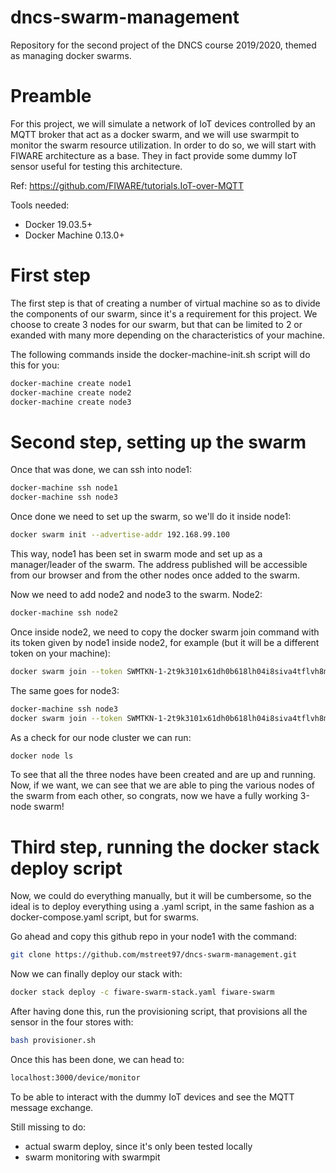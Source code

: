 # dncs-swarm-management
Repository for the second project of the DNCS course 2019/2020, themed as managing docker swarms.

# Preamble
For this project, we will simulate a network of IoT devices controlled by an MQTT broker that act as a docker swarm, and we will use swarmpit to monitor the swarm resource utilization.
In order to do so, we will start with FIWARE architecture as a base. They in fact provide some dummy IoT sensor useful for testing this architecture.

Ref: https://github.com/FIWARE/tutorials.IoT-over-MQTT

Tools needed:
- Docker 19.03.5+
- Docker Machine 0.13.0+

# First step
The first step is that of creating a number of virtual machine so as to divide the components of our swarm, since it's a requirement for this project. We choose to create 3 nodes for our swarm, but that can be limited to 2 or exanded with many more depending on the characteristics of your machine.

The following commands inside the docker-machine-init.sh script will do this for you:
```bash
docker-machine create node1
docker-machine create node2
docker-machine create node3
```

# Second step, setting up the swarm
Once that was done, we can ssh into node1:
```bash
docker-machine ssh node1
docker-machine ssh node3
```
Once done we need to set up the swarm, so we'll do it inside node1:
```bash
docker swarm init --advertise-addr 192.168.99.100
```
This way, node1 has been set in swarm mode and set up as a manager/leader of the swarm. The address published will be accessible from our browser and from the other nodes once added to the swarm.

Now we need to add node2 and node3 to the swarm.
Node2:
```bash
docker-machine ssh node2
``` 
Once inside node2, we need to copy the docker swarm join command with its token given by node1 inside node2, for example (but it will be a different token on your machine):
```bash
docker swarm join --token SWMTKN-1-2t9k3101x61dh0b618lh04i8siva4tflvh8mfv72vqho6zd4ol-7o4x93pbgyg17pfwdapogid8o 192.168.99.100:2377
```
The same goes for node3:
```bash
docker-machine ssh node3
docker swarm join --token SWMTKN-1-2t9k3101x61dh0b618lh04i8siva4tflvh8mfv72vqho6zd4ol-7o4x93pbgyg17pfwdapogid8o 192.168.99.100:2377
```
As a check for our node cluster we can run:
```bash
docker node ls
```
To see that all the three nodes have been created and are up and running.
Now, if we want, we can see that we are able to ping the various nodes of the swarm from each other, so congrats, now we have a fully working 3-node swarm!

# Third step, running the docker stack deploy script
Now, we could do everything manually, but it will be cumbersome, so the ideal is to deploy everything using a .yaml script, in the same fashion as a docker-compose.yaml script, but for swarms.

Go ahead and copy this github repo in your node1 with the command:
```bash
git clone https://github.com/mstreet97/dncs-swarm-management.git
```
Now we can finally deploy our stack with:
```bash
docker stack deploy -c fiware-swarm-stack.yaml fiware-swarm
```
After having done this, run the provisioning script, that provisions all the sensor in the four stores with:
```bash
bash provisioner.sh
```
Once this has been done, we can head to:
```bash
localhost:3000/device/monitor
```
To be able to interact with the dummy IoT devices and see the MQTT message exchange.

Still missing to do:
- actual swarm deploy, since it's only been tested locally
- swarm monitoring with swarmpit